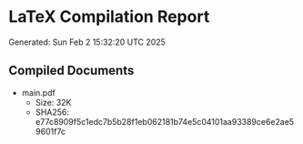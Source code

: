 # LaTeX Compilation Report
Generated: Sun Feb  2 15:32:20 UTC 2025
## Compiled Documents
- main.pdf
  - Size: 32K
  - SHA256: e77c8909f5c1edc7b5b28f1eb062181b74e5c04101aa93389ce6e2ae59601f7c
